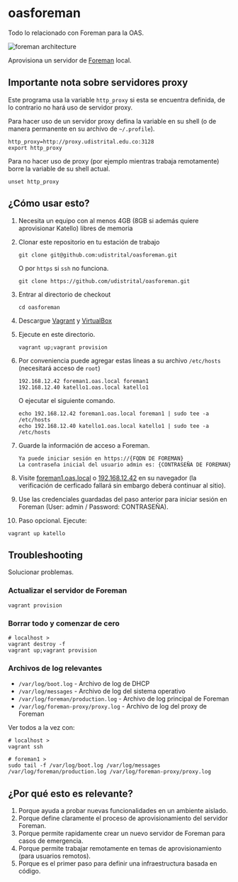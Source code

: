oasforeman
==========

Todo lo relacionado con Foreman para la OAS.

![foreman architecture](http://theforeman.org/static/images/foreman_architecture.png)

Aprovisiona un servidor de [Foreman](http://theforeman.org/) local.

## Importante nota sobre servidores proxy

Este programa usa la variable `http_proxy` si esta se encuentra definida, de lo contrario no hará uso de servidor proxy.

Para hacer uso de un servidor proxy defina la variable en su shell (o de manera permanente en su archivo de `~/.profile`).

```
http_proxy=http://proxy.udistrital.edu.co:3128
export http_proxy
```

Para no hacer uso de proxy (por ejemplo mientras trabaja remotamente) borre la variable de su shell actual.

```
unset http_proxy
```

## ¿Cómo usar esto?

1. Necesita un equipo con al menos 4GB (8GB si además quiere aprovisionar Katello) libres de memoria
1. Clonar este repositorio en tu estación de trabajo

    ```
    git clone git@github.com:udistrital/oasforeman.git
    ```
   O por `https` si `ssh` no funciona.

   ```
   git clone https://github.com/udistrital/oasforeman.git
   ```
1. Entrar al directorio de checkout

    ```
    cd oasforeman
    ```
1. Descargue [Vagrant](https://www.vagrantup.com/) y [VirtualBox](https://www.virtualbox.org/)
1. Ejecute en este directorio.

    ```
    vagrant up;vagrant provision
    ```
1. Por conveniencia puede agregar estas líneas a su archivo `/etc/hosts` (necesitará acceso de `root`)

    ```
    192.168.12.42 foreman1.oas.local foreman1
    192.168.12.40 katello1.oas.local katello1
    ```

   O ejecutar el siguiente comando.

    ```
    echo 192.168.12.42 foreman1.oas.local foreman1 | sudo tee -a /etc/hosts
    echo 192.168.12.40 katello1.oas.local katello1 | sudo tee -a /etc/hosts
    ```
1.  Guarde la información de acceso a Foreman.

    ```
    Ya puede iniciar sesión en https://{FQDN DE FOREMAN}
    La contraseña inicial del usuario admin es: {CONTRASEÑA DE FOREMAN}
    ```
1. Visite [foreman1.oas.local](https://foreman1.oas.local/) o [192.168.12.42](https://192.168.12.42/) en su navegador (la verificación de cerficado fallará sin embargo deberá continuar al sitio).
1. Use las credenciales guardadas del paso anterior para iniciar sesión en Foreman (User: admin / Password: CONTRASEÑA).
1. Paso opcional. Ejecute:

  ```
  vagrant up katello
  ```

## Troubleshooting

Solucionar problemas.

### Actualizar el servidor de Foreman

```
vagrant provision
```

### Borrar todo y comenzar de cero

```
# localhost >
vagrant destroy -f
vagrant up;vagrant provision
```

### Archivos de log relevantes

 * `/var/log/boot.log` - Archivo de log de DHCP
 * `/var/log/messages` - Archivo de log del sistema operativo
 * `/var/log/foreman/production.log` - Archivo de log principal de Foreman
 * `/var/log/foreman-proxy/proxy.log` - Archivo de log del proxy de Foreman

Ver todos a la vez con:

```
# localhost >
vagrant ssh
```

```
# foreman1 >
sudo tail -f /var/log/boot.log /var/log/messages /var/log/foreman/production.log /var/log/foreman-proxy/proxy.log
```

## ¿Por qué esto es relevante?

1. Porque ayuda a probar nuevas funcionalidades en un ambiente aislado.
1. Porque define claramente el proceso de aprovisionamiento del servidor Foreman.
1. Porque permite rapidamente crear un nuevo servidor de Foreman para casos de emergencia.
1. Porque permite trabajar remotamente en temas de aprovisionamiento (para usuarios remotos).
1. Porque es el primer paso para definir una infraestructura basada en código.
